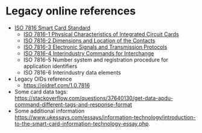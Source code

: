 # Legacy online references

* [ISO 7816 Smart Card Standard](https://cardwerk.com/iso-7816-smart-card-standard/)
    * [ISO 7816-1 Physical Characteristics of Integrated Circuit Cards](https://cardwerk.com/iso-7816-part-1)
    * [ISO 7816-2 Dimensions and Location of the Contacts](https://cardwerk.com/iso-7816-part-2)
    * [ISO 7816-3 Electronic Signals and Transmission Protocols](https://cardwerk.com/iso-7816-part-3)
    * [ISO 7816-4 Interindustry Commands for Interchange](https://cardwerk.com/iso-7816-part-4)
    * ISO 7816-5 Number system and registration procedure for application identifiers
    * ISO 7816-6 Interindustry data elements
* Legacy OIDs reference
    * <https://oidref.com/1.0.7816>
* Some card data tags: <https://stackoverflow.com/questions/37640130/get-data-apdu-command-different-tags-and-response-format> 
* Some additional information <https://www.ukessays.com/essays/information-technology/introduction-to-the-smart-card-information-technology-essay.php>.
